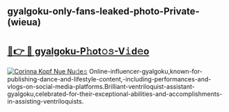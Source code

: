## gyalgoku-only-fans​-leaked-photo​-Private-(wieua)


# <h2><a href="https://mediaupload.pro?title=gyalgoku&ref=git">🔗👉 🔴 gyalgoku-P𝚑ot𝚘𝚜-V𝚒d𝚎o</a></h2>

[![Corinna Kopf Nue Nu𝚍e𝚜](https://i.imgur.com/0qMVB7G.gif)](https://mediaupload.pro?title=gyalgoku&ref=git)
Online-influencer-gyalgoku,known-for-publishing-dance-and-lifestyle-content,-including-performances-and-vlogs-on-social-media-platforms.Brilliant-ventriloquist-assistant-gyalgoku,celebrated-for-their-exceptional-abilities-and-accomplishments-in-assisting-ventriloquists.  